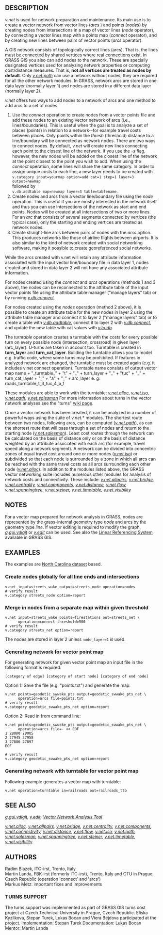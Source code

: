 ## DESCRIPTION

*v.net* is used for network preparation and maintenance. Its main use is
to create a vector network from vector lines (*arcs* ) and points
(*nodes*) by creating nodes from intersections in a map of vector lines
(*node* operator), by connecting a vector lines map with a points map
(*connect* operator), and by creating new lines between pairs of vector
points (*arcs* operator).

A GIS network consists of topologically correct lines (arcs). That is,
the lines must be connected by shared vertices where real connections
exist. In GRASS GIS you also can add nodes to the network. These are
specially designated vertices used for analyzing network properties or
computing cost/distance measures. That is, **not all vertices are
treated as nodes by default**. Only *[v.net.path](v.net.path.html)* can
use a network without nodes, they are required for all the other network
modules. In GRASS, network arcs are stored in one data layer (normally
layer 1) and nodes are stored in a different data layer (normally layer
2).

*v.net* offers two ways to add nodes to a network of arcs and one method
to add arcs to a set of nodes:

1.  Use the *connect* operation to create nodes from a vector points
    file and add these nodes to an existing vector network of arcs
    (i.e., lines/boundaries). This is useful when the goal is to analyze
    a set of places (points) in relation to a network\--for example
    travel costs between places. Only points within the *thresh*
    (threshold) distance to a line/boundary will be connected as network
    nodes. There are two ways to connect nodes. By default, *v.net* will
    create new lines connecting each point to the closest line of the
    network. If you use the *-s* flag, however, the new nodes will be
    added on the closest line of the network at the point closest to the
    point you wish to add. When using the *connect* operation, some
    lines will share the same category. In order to assign unique costs
    to each line, a new layer needs to be created with\
    `v.category input=yourmap option=add cat=1 step=1 layer=3 output=newmap`\
    followed by\
    `v.db.addtable map=newmap layer=3 table=tablename`.
2.  Create nodes and arcs from a vector line/boundary file using the
    *node* operation. This is useful if you are mostly interested in the
    network itself and thus you can use intersections of the network as
    start and end points. Nodes will be created at all intersections of
    two or more lines. For an *arc* that consists of several segments
    connected by vertices (the typical case), only the starting and
    ending vertices are treated as network nodes.
3.  Create straight-line arcs between pairs of nodes with the *arcs*
    option. This produces networks like those of airline flights between
    airports. It is also similar to the kind of network created with
    social networking software, making it possible to create
    georeferenced social networks.

While the arcs created with v.net will retain any attribute information
associated with the input vector line/boundary file in data layer 1,
nodes created and stored in data layer 2 will not have any associated
attribute information.

For nodes created using the *connect* and *arcs* operations (methods 1
and 3 above), the nodes can be reconnected to the attribute table of the
input vector points file using the attribute table manager (\"manage
layers\" tab) or by running *[v.db.connect](v.db.connect.html)*.

For nodes created using the *nodes* operation (method 2 above), it is
possible to create an attribute table for the new nodes in layer 2 using
the attribute table manager and connect it to layer 2 (\"manage layers\"
tab) or to create a table with *[v.db.addtable](v.db.addtable.html)*,
connect it to layer 2 with *[v.db.connect](v.db.connect.html)*, and
update the new table with cat values with *[v.to.db](v.to.db.html)*.

The *turntable* operation creates a turntable with the costs for every
possible turn on every possible node (intersection, crossroad) in given
layer (arc_layer). U-turns are taken in account too. Turntable is
created in **turn_layer** and **turn_cat_layer**. Building the turntable
allows you to model e.g. traffic code, where some turns may be
prohibited. If features in analyzed network are changed, the turntable
must be created again (e.g. it includes v.net connect operation).
Turntable name consists of output vector map name + \"\_turntable\_\" +
\"t\" + \"\_\" + turn_layer + \"\_\" + \"tuc\" + \"\_\" +
turn_cat_layer + \"\_\" + \"a\" + \"\_\" + arc_layer e. g.
roads_turntable_t_3_tuc_4_a_1

These modules are able to work with the turntable:
*[v.net.alloc](v.net.alloc.html), [v.net.iso](v.net.iso.html),
[v.net.path](v.net.path.html), [v.net.salesman](v.net.salesman.html)*
For more information about turns in the vector network analyses see the
\"turns\" [wiki
page](https://grasswiki.osgeo.org/wiki/Turns_in_the_vector_network_analysis).

Once a vector network has been created, it can be analyzed in a number
of powerful ways using the suite of *v.net*.\* modules. The shortest
route between two nodes, following arcs, can be computed
(*[v.net.path](v.net.path.html)*), as can the shortest route that will
pass through a set of nodes and return to the starting node
(*[v.net.salesman](v.net.salesman.html)*). Least cost routes through the
network can be calculated on the basis of distance only or on the basis
of distance weighted by an attribute associated with each arc (for
example, travel speed along a network segment). A network can be divided
into concentric zones of equal travel cost around one or more nodes
(*[v.net.iso](v.net.iso.html)*) or subdivided so that each node is
surrounded by a zone in which all arcs can be reached with the same
travel costs as all arcs surrounding each other node
(*[v.net.alloc](v.net.alloc.html)*). In addition to the modules listed
above, the GRASS vector networking suite includes numerous other modules
for analysis of network costs and connectivity. These include:
*[v.net.allpairs](v.net.allpairs.html),
[v.net.bridge](v.net.bridge.html),
[v.net.centrality](v.net.centrality.html),
[v.net.components](v.net.components.html),
[v.net.distance](v.net.distance.html), [v.net.flow](v.net.flow.html),
[v.net.spanningtree](v.net.spanningtree.html),
[v.net.steiner](v.net.steiner.html),
[v.net.timetable](v.net.timetable.html),
[v.net.visibility](v.net.visibility.html)*

## NOTES

For a vector map prepared for network analysis in GRASS, nodes are
represented by the grass-internal geometry type *node* and arcs by the
geometry type *line*. If vector editing is required to modify the graph,
*[g.gui.vdigit](g.gui.vdigit.html)* or *[v.edit](v.edit.html)* can be
used. See also the [Linear Referencing System](lrs.html) available in
GRASS GIS.

## EXAMPLES

The examples are [North Carolina
dataset](http://www.grassbook.org/datasets/datasets-3rd-edition/) based.

### Create nodes globally for all line ends and intersections

```
v.net input=streets_wake output=streets_node operation=nodes
# verify result
v.category streets_node option=report
```

### Merge in nodes from a separate map within given threshold

```
v.net input=streets_wake points=firestations out=streets_net \
      operation=connect threshold=500
# verify result
v.category streets_net option=report
```

The nodes are stored in layer 2 unless `node_layer=1` is used.

### Generating network for vector point map

For generating network for given vector point map an input file in the
following format is required:

```
[category of edge] [category of start node] [category of end node]
```

Option 1: Save the file (e.g. \"points.txt\") and generate the map:

```
v.net points=geodetic_swwake_pts output=geodetic_swwake_pts_net \
      operation=arcs file=points.txt
# verify result
v.category geodetic_swwake_pts_net option=report
```

Option 2: Read in from command line:

```
v.net points=geodetic_swwake_pts output=geodetic_swwake_pts_net \
      operation=arcs file=- << EOF
1 28000 28005
2 27945 27958
3 27886 27897
EOF

# verify result
v.category geodetic_swwake_pts_net option=report
```

### Generating network with turntable for vector point map

Following example generates a vector map with turntable:

```
v.net operation=turntable in=railroads out=railroads_ttb
```

## SEE ALSO

*[g.gui.vdigit](g.gui.vdigit.html), [v.edit](v.edit.html), [Vector
Network Analysis Tool](wxGUI.vnet.html)*

*[v.net.alloc](v.net.alloc.html), [v.net.allpairs](v.net.allpairs.html),
[v.net.bridge](v.net.bridge.html),
[v.net.centrality](v.net.centrality.html),
[v.net.components](v.net.components.html),
[v.net.connectivity](v.net.connectivity.html),
[v.net.distance](v.net.distance.html), [v.net.flow](v.net.flow.html),
[v.net.iso](v.net.iso.html), [v.net.path](v.net.path.html),
[v.net.salesman](v.net.salesman.html),
[v.net.spanningtree](v.net.spanningtree.html),
[v.net.steiner](v.net.steiner.html),
[v.net.timetable](v.net.timetable.html),
[v.net.visibility](v.net.visibility.html)*

## AUTHORS

Radim Blazek, ITC-irst, Trento, Italy\
Martin Landa, FBK-irst (formerly ITC-irst), Trento, Italy and CTU in
Prague, Czech Republic (operation \'connect\' and \'arcs\')\
Markus Metz: important fixes and improvements

### TURNS SUPPORT

The turns support was implemnented as part of GRASS GIS turns cost
project at Czech Technical University in Prague, Czech Republic. Eliska
Kyzlikova, Stepan Turek, Lukas Bocan and Viera Bejdova participated at
the project. Implementation: Stepan Turek Documentation: Lukas Bocan
Mentor: Martin Landa
